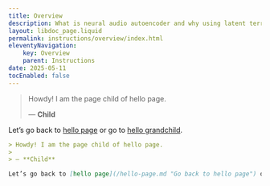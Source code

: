 ```yaml
---
title: Overview
description: What is neural audio autoencoder and why using latent terrain?
layout: libdoc_page.liquid
permalink: instructions/overview/index.html
eleventyNavigation:
    key: Overview
    parent: Instructions
date: 2025-05-11
tocEnabled: false
---
```

> Howdy! I am the page child of hello page.
> 
> ― **Child**

Let’s go back to [hello page](/hello-page.md "Go back to hello page") or go to [hello grandchild](/hello-grandchild.md "Go to hello grandchild page").

```markdown
> Howdy! I am the page child of hello page.
> 
> ― **Child**

Let’s go back to [hello page](/hello-page.md "Go back to hello page") or go to [hello grandchild](/hello-grandchild.md "Go to hello grandchild page").
```